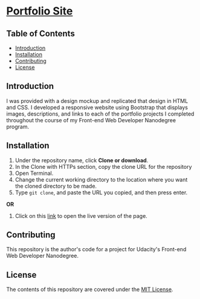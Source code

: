 # [Portfolio Site](https://alfred-kctang.github.io/Portfolio-Site-Project/)

## Table of Contents

* [Introduction](#introduction)
* [Installation](#installation)
* [Contributing](#contributing)
* [License](#license)

## Introduction

I was provided with a design mockup and replicated that design in HTML and CSS. I developed a responsive website using Bootstrap that displays images, descriptions, and links to each of the portfolio projects I completed throughout the course of my Front-end Web Developer Nanodegree program.

## Installation

1. Under the repository name, click **Clone or download**.
2. In the Clone with HTTPs section, copy the clone URL for the repository
3. Open Terminal.
4. Change the current working directory to the location where you want the cloned directory to be made.
5. Type `git clone`, and paste the URL you copied, and then press enter.

**OR**

1. Click on this [link](https://alfred-kctang.github.io/Portfolio-Site-Project/) to open the live version of the page.

## Contributing

This repository is the author's code for a project for Udacity's Front-end Web Developer Nanodegree.

## License

The contents of this repository are covered under the [MIT License](https://choosealicense.com/licenses/mit/).
